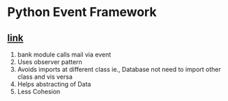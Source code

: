 # Python Event Framework

## [link](https://github.com/ArjanCodes/betterpython/blob/main/4%20-%20observer%20pattern/api_v2/event.py)

1. bank module calls mail via event
2. Uses observer pattern
3. Avoids imports at different class ie., Database not need to import other class and vis versa
4. Helps abstracting of Data
5. Less Cohesion
